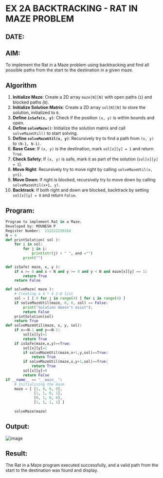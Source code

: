 # EX 2A BACKTRACKING - RAT IN MAZE PROBLEM
## DATE:
## AIM:
To implement the Rat in a Maze problem using backtracking and find all possible paths from the start to the destination in a given maze.


## Algorithm
1. **Initialize Maze**: Create a 2D array `maze[N][N]` with open paths (`1`) and blocked paths (`0`).
2. **Initialize Solution Matrix**: Create a 2D array `sol[N][N]` to store the solution, initialized to `0`.
3. **Define `isSafe(x, y)`**: Check if the position `(x, y)` is within bounds and open.
4. **Define `solveMaze()`**: Initialize the solution matrix and call `solveMazeUtil()` to start solving.
5. **Define `solveMazeUtil(x, y)`**: Recursively try to find a path from `(x, y)` to `(N-1, N-1)`.
6. **Base Case**: If `(x, y)` is the destination, mark `sol[x][y] = 1` and return `True`.
7. **Check Safety**: If `(x, y)` is safe, mark it as part of the solution (`sol[x][y] = 1`).
8. **Move Right**: Recursively try to move right by calling `solveMazeUtil(x, y+1)`.
9. **Move Down**: If right is blocked, recursively try to move down by calling `solveMazeUtil(x+1, y)`.
10. **Backtrack**: If both right and down are blocked, backtrack by setting `sol[x][y] = 0` and return `False`.

 
## Program:
```python
Program to implement Rat in a Maze.
Developed by: MOUNESH P
Register Number:  212222230164
N = 4
def printSolution( sol ):
    for i in sol:
        for j in i:
            print(str(j) + " ", end ="")
        print("")
 
def isSafe( maze, x, y ):
    if x >= 0 and x < N and y >= 0 and y < N and maze[x][y] == 1:
        return True
    return False

def solveMaze( maze ):
    # Creating a 4 * 4 2-D list
    sol = [ [ 0 for j in range(4) ] for i in range(4) ]
    if solveMazeUtil(maze, 0, 0, sol) == False:
        print("Solution doesn't exist");
        return False
    printSolution(sol)
    return True
def solveMazeUtil(maze, x, y, sol):
    if x==N-1 and y==N-1:
        sol[x][y]=1
        return True
    if isSafe(maze,x,y)==True:
        sol[x][y]=1
        if solveMazeUtil(maze,x+1,y,sol)==True:
            return True
        if solveMazeUtil(maze,x,y+1,sol)==True:
            return True
        sol[x][y]=0
        return False
if __name__ == "__main__":
    # Initialising the maze
    maze = [ [1, 0, 0, 0],
             [1, 1, 0, 1],
             [0, 1, 0, 0],
             [1, 1, 1, 1] ]
              
    solveMaze(maze)
```

## Output:
![image](https://github.com/user-attachments/assets/a6ba080e-bcb7-490c-869e-eea3d547dacf)

## Result:
The Rat in a Maze program executed successfully, and a valid path from the start to the destination was found and display.
